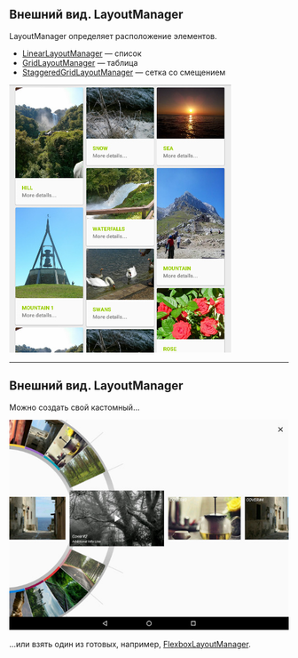 ## Внешний вид. LayoutManager

LayoutManager определяет расположение элементов.

* [LinearLayoutManager](https://developer.android.com/reference/androidx/recyclerview/widget/LinearLayoutManager?hl=en) — список
* [GridLayoutManager](https://developer.android.com/reference/androidx/recyclerview/widget/GridLayoutManager?hl=en) — таблица
* [StaggeredGridLayoutManager](https://developer.android.com/reference/androidx/recyclerview/widget/StaggeredGridLayoutManager?hl=en) — сетка со смещением

<img src="lecture/recycler/img/staggered_view.jpg">

------

## Внешний вид. LayoutManager

Можно создать свой кастомный...

<img src="lecture/recycler/img/custom_manager.jpg">


...или взять один из готовых, например, [FlexboxLayoutManager](https://github.com/google/flexbox-layout#flexboxlayoutmanager-within-recyclerview).

<!-- .element: class="fragment" data-fragment-index="1" -->
